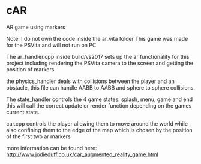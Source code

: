 # cAR
AR game using markers

Note: 	I do not own the code inside the ar_vita folder
This game was made for the PSVita and will not run on PC

The ar_handler.cpp inside build/vs2017 sets up the ar functionality for this project
including rendering the PSVita camera to the screen and getting the position of markers.

the physics_handler deals with collisions between the player and an obstacle, this file can
handle AABB to AABB and sphere to sphere collisions.  

The state_handler controls the 4 game states: splash, menu, game and end this will call the correct
update or render function depending on the games current state.

car.cpp controls the player allowing them to move around the world while also confining them to the
edge of the map which is chosen by the position of the first two ar markers

more information can be found here: http://www.jodieduff.co.uk/car_augmented_reality_game.html